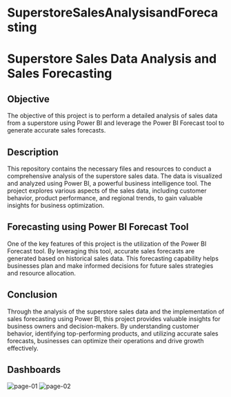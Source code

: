 # SuperstoreSalesAnalysisandForecasting
# Superstore Sales Data Analysis and Sales Forecasting
## Objective
The objective of this project is to perform a detailed analysis of sales data from a superstore using Power BI and leverage the Power BI Forecast tool to generate accurate sales forecasts.

## Description
This repository contains the necessary files and resources to conduct a comprehensive analysis of the superstore sales data. The data is visualized and analyzed using Power BI, a powerful business intelligence tool. The project explores various aspects of the sales data, including customer behavior, product performance, and regional trends, to gain valuable insights for business optimization.

## Forecasting using Power BI Forecast Tool
One of the key features of this project is the utilization of the Power BI Forecast tool. By leveraging this tool, accurate sales forecasts are generated based on historical sales data. This forecasting capability helps businesses plan and make informed decisions for future sales strategies and resource allocation.

## Conclusion
Through the analysis of the superstore sales data and the implementation of sales forecasting using Power BI, this project provides valuable insights for business owners and decision-makers. By understanding customer behavior, identifying top-performing products, and utilizing accurate sales forecasts, businesses can optimize their operations and drive growth effectively.

## Dashboards
![page-01](https://github.com/lijesh010/SuperstoreSalesAnalysisandForecasting/assets/131745794/af69e5aa-65bd-43c6-983f-8a7eb23500b9)
![page-02](https://github.com/lijesh010/SuperstoreSalesAnalysisandForecasting/assets/131745794/36ce41a5-fb68-4bf0-a90a-be5dadbe2523)

